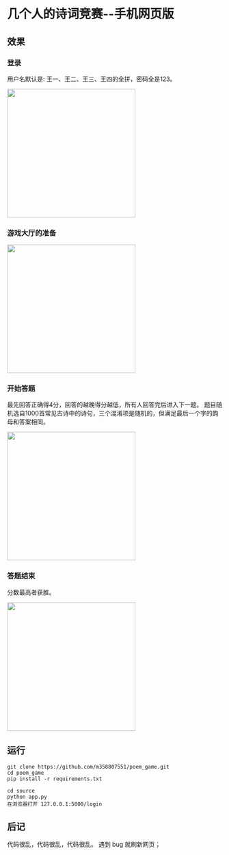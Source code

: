 # 几个人的诗词竞赛--手机网页版

## 效果

### 登录

用户名默认是: 王一、王二、王三、王四的全拼，密码全是123。

<img src="https://upload-images.jianshu.io/upload_images/9371058-9d509fd72dc499f7.jpeg?imageMogr2/auto-orient/strip%7CimageView2/2/w/1240" width="300px" />

### 游戏大厅的准备

<img src="https://upload-images.jianshu.io/upload_images/9371058-7a838d184b1308cb.png?imageMogr2/auto-orient/strip%7CimageView2/2/w/1240" width="300px" />

### 开始答题

最先回答正确得4分，回答的越晚得分越低，所有人回答完后进入下一题。
题目随机选自1000首常见古诗中的诗句，三个混淆项是随机的，但满足最后一个字的韵母和答案相同。

<img src="https://upload-images.jianshu.io/upload_images/9371058-35453d5c1afa3d93.jpeg?imageMogr2/auto-orient/strip%7CimageView2/2/w/1240" width="300px" />

### 答题结束

分数最高者获胜。

<img src="https://upload-images.jianshu.io/upload_images/9371058-b96fa9204bdfa743.jpeg?imageMogr2/auto-orient/strip%7CimageView2/2/w/1240" width="300px" />

## 运行

```
git clone https://github.com/m358807551/poem_game.git
cd poem_game
pip install -r requirements.txt

cd source
python app.py
在浏览器打开 127.0.0.1:5000/login
```




## 后记

代码很乱，代码很乱，代码很乱。
遇到 bug 就刷新网页；


